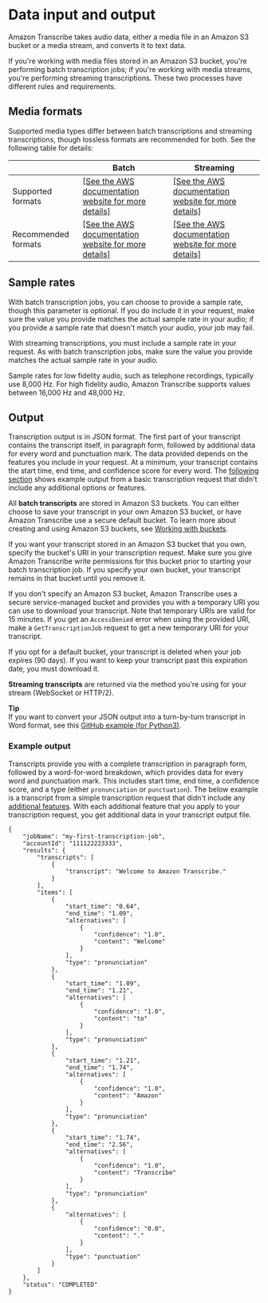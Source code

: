 # Data input and output<a name="how-input"></a>

Amazon Transcribe takes audio data, either a media file in an Amazon S3 bucket or a media stream, and converts it to text data\.

If you're working with media files stored in an Amazon S3 bucket, you're performing batch transcription jobs; if you're working with media streams, you're performing streaming transcriptions\. These two processes have different rules and requirements\.

## Media formats<a name="how-input-audio"></a>

Supported media types differ between batch transcriptions and streaming transcriptions, though lossless formats are recommended for both\. See the following table for details:


|  | Batch | Streaming | 
| --- | --- | --- | 
| Supported formats |  [\[See the AWS documentation website for more details\]](http://docs.aws.amazon.com/transcribe/latest/dg/how-input.html)  |  [\[See the AWS documentation website for more details\]](http://docs.aws.amazon.com/transcribe/latest/dg/how-input.html)  | 
| Recommended formats |  [\[See the AWS documentation website for more details\]](http://docs.aws.amazon.com/transcribe/latest/dg/how-input.html)  |  [\[See the AWS documentation website for more details\]](http://docs.aws.amazon.com/transcribe/latest/dg/how-input.html)  | 

## Sample rates<a name="how-input-sample-rates"></a>

With batch transcription jobs, you can choose to provide a sample rate, though this parameter is optional\. If you do include it in your request, make sure the value you provide matches the actual sample rate in your audio; if you provide a sample rate that doesn't match your audio, your job may fail\.

With streaming transcriptions, you must include a sample rate in your request\. As with batch transcription jobs, make sure the value you provide matches the actual sample rate in your audio\.

Sample rates for low fidelity audio, such as telephone recordings, typically use 8,000 Hz\. For high fidelity audio, Amazon Transcribe supports values between 16,000 Hz and 48,000 Hz\.

## Output<a name="how-output"></a>

Transcription output is in JSON format\. The first part of your transcript contains the transcript itself, in paragraph form, followed by additional data for every word and punctuation mark\. The data provided depends on the features you include in your request\. At a minimum, your transcript contains the start time, end time, and confidence score for every word\. The [following section](#how-it-works-output) shows example output from a basic transcription request that didn't include any additional options or features\.

All **batch transcripts** are stored in Amazon S3 buckets\. You can either choose to save your transcript in your own Amazon S3 bucket, or have Amazon Transcribe use a secure default bucket\. To learn more about creating and using Amazon S3 buckets, see [Working with buckets](https://docs.aws.amazon.com/AmazonS3/latest/userguide/creating-buckets-s3.html)\.

If you want your transcript stored in an Amazon S3 bucket that you own, specify the bucket's URI in your transcription request\. Make sure you give Amazon Transcribe write permissions for this bucket prior to starting your batch transcription job\. If you specify your own bucket, your transcript remains in that bucket until you remove it\. 

If you don't specify an Amazon S3 bucket, Amazon Transcribe uses a secure service\-managed bucket and provides you with a temporary URI you can use to download your transcript\. Note that temporary URIs are valid for 15 minutes\. If you get an `AccessDenied` error when using the provided URI, make a `GetTranscriptionJob` request to get a new temporary URI for your transcript\.

If you opt for a default bucket, your transcript is deleted when your job expires \(90 days\)\. If you want to keep your transcript past this expiration date, you must download it\.

**Streaming transcripts** are returned via the method you're using for your stream \(WebSocket or HTTP/2\)\.

**Tip**  
If you want to convert your JSON output into a turn\-by\-turn transcript in Word format, see this [GitHub example \(for Python3\)](https://github.com/aws-samples/amazon-transcribe-output-word-document)\.

### Example output<a name="how-it-works-output"></a>

Transcripts provide you with a complete transcription in paragraph form, followed by a word\-for\-word breakdown, which provides data for every word and punctuation mark\. This includes start time, end time, a confidence score, and a type \(either `pronunciation` or `punctuation`\)\. The below example is a transcript from a simple transcription request that didn't include any [additional features](feature-matrix.md)\. With each additional feature that you apply to your transcription request, you get additional data in your transcript output file\.

```
{
    "jobName": "my-first-transcription-job",
    "accountId": "111122223333",
    "results": {
        "transcripts": [
            {
                "transcript": "Welcome to Amazon Transcribe."
            }
        ],
        "items": [
            {
                "start_time": "0.64",
                "end_time": "1.09",
                "alternatives": [
                    {
                        "confidence": "1.0",
                        "content": "Welcome"
                    }
                ],
                "type": "pronunciation"
            },
            {
                "start_time": "1.09",
                "end_time": "1.21",
                "alternatives": [
                    {
                        "confidence": "1.0",
                        "content": "to"
                    }
                ],
                "type": "pronunciation"
            },
            {
                "start_time": "1.21",
                "end_time": "1.74",
                "alternatives": [
                    {
                        "confidence": "1.0",
                        "content": "Amazon"
                    }
                ],
                "type": "pronunciation"
            },
            {
                "start_time": "1.74",
                "end_time": "2.56",
                "alternatives": [
                    {
                        "confidence": "1.0",
                        "content": "Transcribe"
                    }
                ],
                "type": "pronunciation"
            },
            {
                "alternatives": [
                    {
                        "confidence": "0.0",
                        "content": "."
                    }
                ],
                "type": "punctuation"
            }
        ]
    },
    "status": "COMPLETED"
}
```